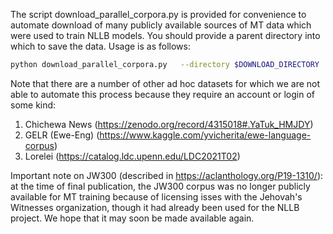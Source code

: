 
The script download_parallel_corpora.py is provided for convenience
to automate download of many publicly available sources of MT data
which were used to train NLLB models. You should provide a parent
directory into which to save the data. Usage is as follows:

``` bash
python download_parallel_corpora.py   --directory $DOWNLOAD_DIRECTORY
```

Note that there are a number of other ad hoc datasets for which we are
not able to automate this process because they require an account or login
of some kind:

1. Chichewa News (https://zenodo.org/record/4315018#.YaTuk_HMJDY)
2. GELR (Ewe-Eng) (https://www.kaggle.com/yvicherita/ewe-language-corpus)
3. Lorelei (https://catalog.ldc.upenn.edu/LDC2021T02)

Important note on JW300 (described in https://aclanthology.org/P19-1310/):
at the time of final publication, the JW300 corpus was no longer publicly
available for MT training because of licensing isses with the Jehovah's
Witnesses organization, though it had already been used for the NLLB project.
We hope that it may soon be made available again.
